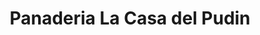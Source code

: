 ---
title: "Panaderia La Casa del Pudin"
url: /soledad/panaderia-la-casa-del-pudin/
shop: Bäckerei
---